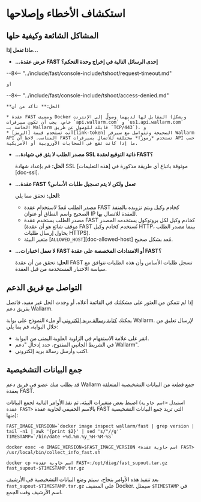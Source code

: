 #   استكشاف الأخطاء وإصلاحها

##  المشاكل الشائعة وكيفية حلها

**ماذا تفعل إذا...**

* **...عرض عقدة FAST إحدى الرسائل التالية في إخراج وحدة التحكم؟**

--8<-- "../include/fast/console-include/tshoot/request-timeout.md"
    
    أو

--8<-- "../include/fast/console-include/tshoot/access-denied.md"
    
    **الحل:** تأكد من أن

    * عقدة FAST ومضيف Docker المقابل لها لديهما وصولٌ إلى الإنترنت (وبشكل خاص، يجب أن تكون سيرفرات `api.wallarm.com` و `us1.api.wallarm.com` الخاصة بـ Wallarm قابلة للوصول عن طريق `TCP/443`)، و
    * أنت تستخدم قيمة [الرمز][link-token] الصحيحة وتتواصل مع سيرفر Wallarm API المناسب. لاحظ أن FAST تستخدم *رموزًا* مختلفة للاتصال بسيرفرات API حسب ما إذا كانت تقع في السحابات الأوروبية أو الأمريكية.
    
* **...مصدر الطلب لا يثق في شهادة SSL ذاتية التوقيع لعقدة FAST؟**

    **الحل:** قم بإعداد شهادة SSL موثوقة باتباع أي طريقة مذكورة في [هذه التعليمات][doc-ssl].
    
* **...عقدة FAST تعمل ولكن لا يتم تسجيل طلبات الأساس؟**

    **الحل:** تحقق مما يلي:

    * مصدر الطلب مُعدّ لاستخدام عقدة FAST كخادم وكيل ويتم تزويده بالمنفذ الصحيح واسم النطاق أو عنوان IP للعقدة للاتصال بها.
    * مصدر الطلب يستخدم عقدة FAST كخادم وكيل لكل بروتوكول يستخدمه المصدر (موقف شائع هو أن عقدة FAST تُستخدم كخادم وكيل HTTP، بينما مصدر الطلب يحاول إرسال طلبات HTTPS).
    * متغير البيئة [`ALLOWED_HOST`][doc-allowed-host] مُعد بشكل صحيح.
    
* **...لا تعمل اختبارات FAST أو الامتدادات المخصصة على عقدة FAST؟**

    **الحل:** تحقق من أن عقدة FAST تسجل طلبات الأساس وأن هذه الطلبات تتوافق مع سياسة الاختبار المستخدمة من قبل العقدة.

##  التواصل مع فريق الدعم

إذا لم تتمكن من العثور على مشكلتك في القائمة أعلاه، أو وجدت الحل غير مفيد، فاتصل بفريق دعم Wallarm.

يمكنك [كتابة رسالة بريد إلكتروني](mailto:support@wallarm.com) أو ملء النموذج على بوابة Wallarm. لإرسال تعليق من خلال البوابة، قم بما يلي:

* انقر على علامة الاستفهام في الزاوية العلوية اليمنى من البوابة.
* في الشريط الجانبي المفتوح، حدد إدخال "دعم Wallarm".
* اكتب وأرسل رسالة بريد إلكتروني.

##  جمع البيانات التشخيصية

قد يطلب منك عضو في فريق دعم Wallarm جمع قطعة من البيانات التشخيصية المتعلقة بعقدة FAST.

اضبط بعض متغيرات البيئة، ثم نفذ الأوامر التالية لجمع البيانات (استبدل `<اسم حاوية عقدة FAST>` بالاسم الحقيقي لحاوية عقدة FAST التي تريد جمع البيانات التشخيصية منها):

```
FAST_IMAGE_VERSION=`docker image inspect wallarm/fast | grep version | tail -n1 | awk '{print $2}' | sed 's/"//g'`
TIMESTAMP=`/bin/date +%d.%m.%y_%H-%M-%S`

docker exec -e IMAGE_VERSION=$FAST_IMAGE_VERSION <اسم حاوية عقدة FAST> /usr/local/bin/collect_info_fast.sh

docker cp <اسم حاوية عقدة FAST>:/opt/diag/fast_supout.tar.gz fast_supout-$TIMESTAMP.tar.gz
```

بعد تنفيذ هذه الأوامر بنجاح، سيتم وضع البيانات التشخيصية في الأرشيف `fast_supout-$TIMESTAMP.tar.gz` على المضيف Docker. سيمثل `$TIMESTAMP` في اسم الأرشيف وقت الجمع.